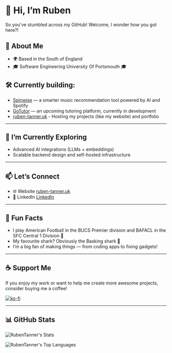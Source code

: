 # 👋 Hi, I’m Ruben

So you've stumbled across my GitHub! Welcome, I wonder how you got here?!

## 🚀 About Me
- 🌍 Based in the South of England
- 🎓 Software Engineering University Of Portsmouth 🎓

## 🛠️ Currently building:
- [Spinwise](spinwise.app) — a smarter music recommendation tool powered by AI and Spotify
- [GoTutor](gotutor.uk) — an upcoming tutoring platform, currently in development
- [ruben-tanner.uk](https://ruben-taner.uk) - Hosting my projects (like my website) and portfolio

---

## 🌱 I’m Currently Exploring
- Advanced AI integrations (LLMs + embeddings)
- Scalable backend design and self-hosted infrastructure
---

## 📫 Let’s Connect 
- 🌐 Website [ruben-tanner.uk](https://ruben-tanner.uk)
- 💼 LinkedIn [LinkedIn](https://www.linkedin.com/in/ruben-tanner-75a03321a/)

---

## 🏈 Fun Facts
- I play American Football in the BUCS Premier division and BAFACL in the SFC Central 1 Division 🏈
- My favourite shark? Obviously the Basking shark 🦈
- I’m a big fan of making things — from coding apps to fixing gadgets!

---

## ☕ Support Me
If you enjoy my work or want to help me create more awesome projects, consider buying me a coffee!

[![ko-fi](https://ko-fi.com/img/githubbutton_sm.svg)](https://ko-fi.com/G2G118SIB1)

---

## 📊 GitHub Stats

![RubenTanner's Stats](https://github-readme-stats.vercel.app/api?username=RubenTanner&theme=bear&show_icons=true&hide_border=true&count_private=true)

![RubenTanner's Top Languages](https://github-readme-stats.vercel.app/api/top-langs/?username=RubenTanner&theme=bear&show_icons=true&hide_border=true&layout=compact)
